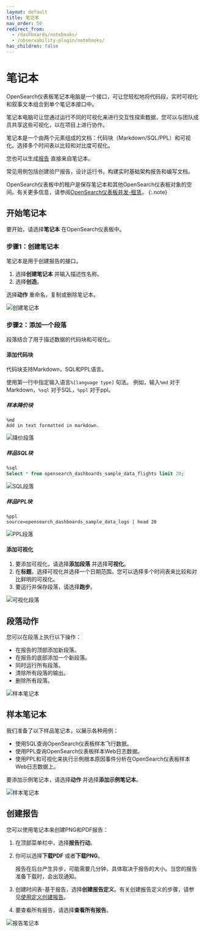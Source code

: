 ```yaml
---
layout: default
title: 笔记本
nav_order: 50
redirect_from: 
  - /dashboards/notebooks/
  - /observability-plugin/notebooks/
has_children: false
---
```


# 笔记本

OpenSearch仪表板笔记本电脑是一个接口，可让您轻松地将代码段，实时可视化和叙事文本组合到单个笔记本接口中。

笔记本电脑可让您通过运行不同的可视化来进行交互性探索数据，您可以与团队成员共享这些可视化，以在项目上进行协作。

笔记本是一个由两个元素组成的文档：代码块（Markdown/SQL/PPL）和可视化。选择多个时间表以比较和对比度可视化。

您也可以生成[报告]({{site.url}}{{site.baseurl}}/dashboards/reporting/) 直接来自笔记本。

常见用例包括创建验尸报告，设计运行书，构建实时基础架构报告和编写文档。

OpenSearch仪表板中的租户是保存笔记本和其他OpenSearch仪表板对象的空间。有关更多信息，请参阅[OpenSearch仪表板并发-租赁]({{site.url}}{{site.baseurl}}/security/multi-tenancy/tenant-index/)。
{:.note}


## 开始笔记本

要开始，请选择**笔记本** 在OpenSearch仪表板中。


### 步骤1：创建笔记本

笔记本是用于创建报告的接口。

1. 选择**创建笔记本** 并输入描述性名称。
1. 选择**创造**。

选择**动作** 重命名，复制或删除笔记本。

![创建笔记本]({{site.url}}{{site.baseurl}}/images/create_notebook.gif)

### 步骤2：添加一个段落

段落结合了用于描述数据的代码块和可视化。

#### 添加代码块

代码块支持Markdown，SQL和PPL语言。

使用第一行中指定输入语言`%[language type]` 句法。
例如，输入`%md` 对于Markdown，`%sql` 对于SQL，`%ppl` 对于ppl。

##### 样本降价块

```
%md
Add in text formatted in markdown.
```

![降价段落]({{site.url}}{{site.baseurl}}/images/markdown_notebooks.gif)

##### 样品SQL块

```sql
%sql
Select * from opensearch_dashboards_sample_data_flights limit 20;
```

![SQL段落]({{site.url}}{{site.baseurl}}/images/sql_notebooks.gif)

##### 样品PPL块

```
%ppl
source=opensearch_dashboards_sample_data_logs | head 20
```

![PPL段落]({{site.url}}{{site.baseurl}}/images/ppl_notebooks.gif)


#### 添加可视化

1. 要添加可视化，请选择**添加段落** 并选择**可视化**。
1. 在**标题**，选择可视化并选择一个日期范围。您可以选择多个时间表来比较和对比鲜明的可视化。
1. 要运行并保存段落，请选择**跑步**。

![可视化段落]({{site.url}}{{site.baseurl}}/images/visualization_notebooks.gif)

## 段落动作

您可以在段落上执行以下操作：

- 在报告的顶部添加新段落。
- 在报告的底部添加一个新段落。
- 同时运行所有段落。
- 清除所有段落的输出。
- 删除所有段落。

![样本笔记本]({{site.url}}{{site.baseurl}}/images/paragraphs_notebooks.gif)

## 样本笔记本

我们准备了以下样品笔记本，以展示各种用例：

- 使用SQL查询OpenSearch仪表板样本飞行数据。
- 使用PPL查询OpenSearch仪表板样本Web日志数据。
- 使用PPL和可视化来执行示例根本原因事件分析在OpenSearch仪表板样本Web日志数据上。

要添加示例笔记本，请选择**动作** 并选择**添加示例笔记本**。

![样本笔记本]({{site.url}}{{site.baseurl}}/images/sample_notebooks.gif)

## 创建报告

您可以使用笔记本来创建PNG和PDF报告：

1. 在顶部菜单栏中，选择**报告行动**。
1. 你可以选择**下载PDF** 或者**下载PNG**。

   报告在后台产生异步，可能需要几分钟，具体取决于报告的大小。当您的报告准备下载时，会出现通知。

1. 创建时间表-基于报告，选择**创建报告定义**。有关创建报告定义的步骤，请参见[使用定义创建报告]({{site.url}}{{site.baseurl}}/dashboards/reporting#creating-reports-using-a-definition)。
1. 要查看所有报告，请选择**查看所有报告**。

![报告笔记本]({{site.url}}{{site.baseurl}}/images/report_notebooks.gif)

